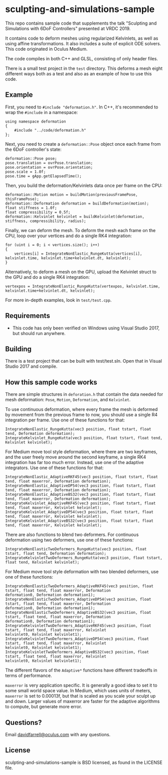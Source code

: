 # sculpting-and-simulations-sample
This repo contains sample code that supplements the talk "Sculpting and Simulations with 6DoF Controllers" presented at VRDC 2019.

It contains code to deform meshes using regularized Kelvinlets, as well as using affine transformations. It also includes a suite of explicit ODE solvers. This code originated in Oculus Medium.

The code compiles in both C++ and GLSL, consisting of only header files.

There is a small test project in the `test` directory. This deforms a mesh eight different ways both as a test and also as an example of how to use this code.

## Example

First, you need to `#include "deformation.h"`. In C++, it's recommended to wrap the `#include` in a namespace:

```
using namespace deformation
{
    #include "../code/deformation.h"
};
```

Next, you need to create a `deformation::Pose` object once each frame from the 6DoF controller's state:

```
deformation::Pose pose;
pose.translation = ovrPose.translation;
pose.orientation = ovrPose.orientation;
pose.scale = 1.0f;
pose.time = gApp.getElapsedTime();
```

Then, you build the deformation/Kelvinlets data once per frame on the CPU:

```
deformation::Motion motion = buildMotion(previousFramePose, thisFramePose);
deformation::Deformation deformation = buildDeformation(motion);
float stiffness = 1.0f;
float compressibility = 0.5f;
deformation::Kelvinlet kelvinlet = buildKelvinlet(deformation, stiffness, compressibility, radius);
```

Finally, we can deform the mesh. To deform the mesh each frame on the CPU, loop over your vertices and do a single RK4 integration:

```
for (uint i = 0; i < vertices.size(); i++)
{
    vertices[i] = IntegrateNonElastic_RungeKutta(vertices[i], kelvinlet.time, kelvinlet.time+kelvinlet.dt, kelvinlet);
}
```

Alternatively, to deform a mesh on the GPU, upload the Kelvinlet struct to the GPU and do a single RK4 integration:
```
vertexpos = IntegrateNonElastic_RungeKutta(vertexpos, kelvinlet.time, kelvinlet.time+kelvinlet.dt, kelvinlet);
```

For more in-depth examples, look in `test/test.cpp`.


## Requirements
* This code has only been verified on Windows using Visual Studio 2017, but should run anywhere.

## Building
There is a test project that can be built with test/test.sln. Open that in Visual Studio 2017 and compile.

## How this sample code works
There are simple structures in `deforation.h` that contain the data needed for mesh deformation: `Pose`, `Motion`,
`Deformation`, and `Kelvinlet`.

To use continuous deformation, where every frame the mesh is deformed by movement from the previous frame to now, you should use a single R4 integration per frame. Use one of these functions for that:

```
IntegrateNonElastic_RungeKutta(vec3 position, float tstart, float tend, Deformation deformation);
IntegrateKelvinlet_RungeKutta(vec3 position, float tstart, float tend, Kelvinlet kelvinlet);
```

For Medium move tool style deformation, where there are two keyframes, and the user freely move around the second keyframe, a single RK4 integration has far too much error. Instead, use one of the adaptive integrators. Use one of these functions for that:

```
IntegrateNonElastic_AdaptiveRKF45(vec3 position, float tstart, float tend, float maxerror, Deformation deformation);
IntegrateNonElastic_AdaptiveDP54(vec3 position, float tstart, float tend, float maxerror, Deformation deformation);
IntegrateNonElastic_AdaptiveBS32(vec3 position, float tstart, float tend, float maxerror, Deformation deformation);
IntegrateKelvinlet_AdaptiveRKF45(vec3 position, float tstart, float tend, float maxerror, Kelvinlet kelvinlet);
IntegrateKelvinlet_AdaptiveDP54(vec3 position, float tstart, float tend, float maxerror, Kelvinlet kelvinlet);
IntegrateKelvinlet_AdaptiveBS32(vec3 position, float tstart, float tend, float maxerror, Kelvinlet kelvinlet);
```

There are also functions to blend two deformers. For continuous deformation using two deformers, use one of these functions:

```
IntegrateNonElasticTwoDeformers_RungeKutta(vec3 position, float tstart, float tend, Deformation deformation);
IntegrateKelvinletTwoDeformers_RungeKutta(vec3 position, float tstart, float tend, Kelvinlet kelvinlet);
```

For Medium move tool style deformation with two blended deformers, use one of these functions:
```
IntegrateNonElasticTwoDeformers_AdaptiveRKF45(vec3 position, float tstart, float tend, float maxerror, Deformation
deformation0, Deformation deformation1);
IntegrateNonElasticTwoDeformers_AdaptiveDP54(vec3 position, float tstart, float tend, float maxerror, Deformation
deformation0, Deformation deformation1);
IntegrateNonElasticTwoDeformers_AdaptiveBS32(vec3 position, float tstart, float tend, float maxerror, Deformation
deformation0, Deformation deformation1);
IntegrateKelvinletTwoDeformers_AdaptiveRKF45(vec3 position, float tstart, float tend, float maxerror, Kelvinlet
kelvinlet0, Kelvinlet kelvinlet1);
IntegrateKelvinletTwoDeformers_AdaptiveDP54(vec3 position, float tstart, float tend, float maxerror, Kelvinlet
kelvinlet0, Kelvinlet kelvinlet1);
IntegrateKelvinletTwoDeformers_AdaptiveBS32(vec3 position, float tstart, float tend, float maxerror, Kelvinlet
kelvinlet0, Kelvinlet kelvinlet1);
```

The different flavors of the `Adaptive*` functions have different tradeoffs in terms of performance.

`maxerror` is very application specific. It is generally a good idea to set it to some small world space value. In
Medium, which uses units of meters, `maxerror` is set to 0.00013f, but that is scaled as you scale your sculpt up and
down. Larger values of maxerror are faster for the adaptive algorithms to compute, but generate more error.


## Questions?

Email davidfarrell@oculus.com with any questions.

## License
sculpting-and-simulations-sample is BSD licensed, as found in the LICENSE file.
